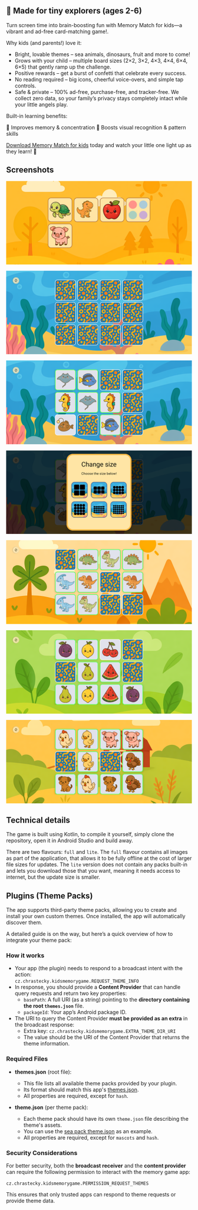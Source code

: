 ## 👶 Made for tiny explorers (ages 2-6)

Turn screen time into brain-boosting fun with Memory Match for kids—a vibrant and ad-free card-matching game!.

Why kids (and parents!) love it:
- Bright, lovable themes – sea animals, dinosaurs, fruit and more to come!
- Grows with your child – multiple board sizes (2×2, 3×2, 4×3, 4×4, 6×4, 6×5) that gently ramp up the challenge.
- Positive rewards – get a burst of confetti that celebrate every success.
- No reading required – big icons, cheerful voice-overs, and simple tap controls.
- Safe & private – 100% ad-free, purchase-free, and tracker-free. We collect zero data, so your family’s privacy stays completely intact while your little angels play.

Built-in learning benefits:

🧠 Improves memory & concentration
🎨 Boosts visual recognition & pattern skills

[Download Memory Match for kids](https://github.com/RikudouSage/KidMemoryGame/releases/latest) today and watch your little one light up as they learn! 🚀

## Screenshots

![](screenshots/01.png)

![](screenshots/02.png)

![](screenshots/03.png)

![](screenshots/04.png)

![](screenshots/05.png)

![](screenshots/06.png)

![](screenshots/07.png)

## Technical details

The game is built using Kotlin, to compile it yourself, simply clone the repository, open it in Android
Studio and build away.

There are two flavours: `full` and `lite`. The `full` flavour contains all images as part of the
application, that allows it to be fully offline at the cost of larger file sizes for updates. The
`lite` version does not contain any packs built-in and lets you download those that you want, meaning
it needs access to internet, but the update size is smaller.

## Plugins (Theme Packs)

The app supports third-party theme packs, allowing you to create and install your own custom themes. Once installed, the app will automatically discover them.

A detailed guide is on the way, but here’s a quick overview of how to integrate your theme pack:

### How it works
- Your app (the plugin) needs to respond to a broadcast intent with the action:  
  `cz.chrastecky.kidsmemorygame.REQUEST_THEME_INFO`
- In response, you should provide a **Content Provider** that can handle query requests and return two key properties:
    - `basePath`: A full URI (as a string) pointing to the **directory containing the root `themes.json`** file.
    - `packageId`: Your app’s Android package ID.
- The URI to query the Content Provider **must be provided as an extra** in the broadcast response:
    - Extra key: `cz.chrastecky.kidsmemorygame.EXTRA_THEME_DIR_URI`
    - The value should be the URI of the Content Provider that returns the theme information.

### Required Files
- **themes.json** (root file):
    - This file lists all available theme packs provided by your plugin.
    - Its format should match this app's [themes.json](themes/themes.json).
    - All properties are required, except for `hash`.

- **theme.json** (per theme pack):
    - Each theme pack should have its own `theme.json` file describing the theme's assets.
    - You can use the [sea pack theme.json](themes/sea/theme.json) as an example.
    - All properties are required, except for `mascots` and `hash`.

### Security Considerations

For better security, both the **broadcast receiver** and the **content provider** can require the following permission to interact with the memory game app:

```
cz.chrastecky.kidsmemorygame.PERMISSION_REQUEST_THEMES
```


This ensures that only trusted apps can respond to theme requests or provide theme data.